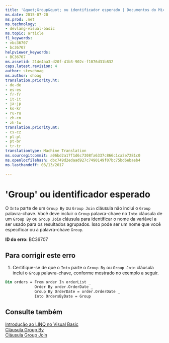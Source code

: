 ```yaml
---
title: '&quot;Group&quot; ou identificador esperado | Documentos do Microsoft'
ms.date: 2015-07-20
ms.prod: .net
ms.technology:
- devlang-visual-basic
ms.topic: article
f1_keywords:
- vbc36707
- bc36707
helpviewer_keywords:
- BC36707
ms.assetid: 214e4aa3-d20f-41b3-902c-f1076d31b832
caps.latest.revision: 4
author: stevehoag
ms.author: shoag
translation.priority.ht:
- de-de
- es-es
- fr-fr
- it-it
- ja-jp
- ko-kr
- ru-ru
- zh-cn
- zh-tw
translation.priority.mt:
- cs-cz
- pl-pl
- pt-br
- tr-tr
translationtype: Machine Translation
ms.sourcegitcommit: a06bd2a17f1d6c7308fa6337c866c1ca2e7281c0
ms.openlocfilehash: dbc749d2edaad927c7490149f07bc75bd6ebaeb4
ms.lasthandoff: 03/13/2017

---
```

# <a name="39group39-or-an-identifier-expected"></a>'Group' ou identificador esperado
O `Into` parte de um `Group By` ou `Group Join` cláusula não inclui o `Group` palavra-chave. Você deve incluir o `Group` palavra-chave no `Into` cláusula de um `Group By` ou `Group Join` cláusula para identificar o nome da variável a ser usado para os resultados agrupados. Isso pode ser um nome que você especificar ou a palavra-chave `Group`.  
  
 **ID do erro:** BC36707  
  
## <a name="to-correct-this-error"></a>Para corrigir este erro  
  
1.  Certifique-se de que o `Into` parte o `Group By` ou `Group Join` cláusula inclui o `Group` palavra-chave, conforme mostrado no exemplo a seguir.  
  
```vb  
Dim orders = From order In orderList _  
             Order By order.OrderDate _  
             Group By OrderDate = order.OrderDate _  
             Into OrdersByDate = Group  
```  
  
## <a name="see-also"></a>Consulte também  
 [Introdução ao LINQ no Visual Basic](../../visual-basic/programming-guide/language-features/linq/introduction-to-linq.md)   
 [Cláusula Group By](../../visual-basic/language-reference/queries/group-by-clause.md)   
 [Cláusula Group Join](../../visual-basic/language-reference/queries/group-join-clause.md)
